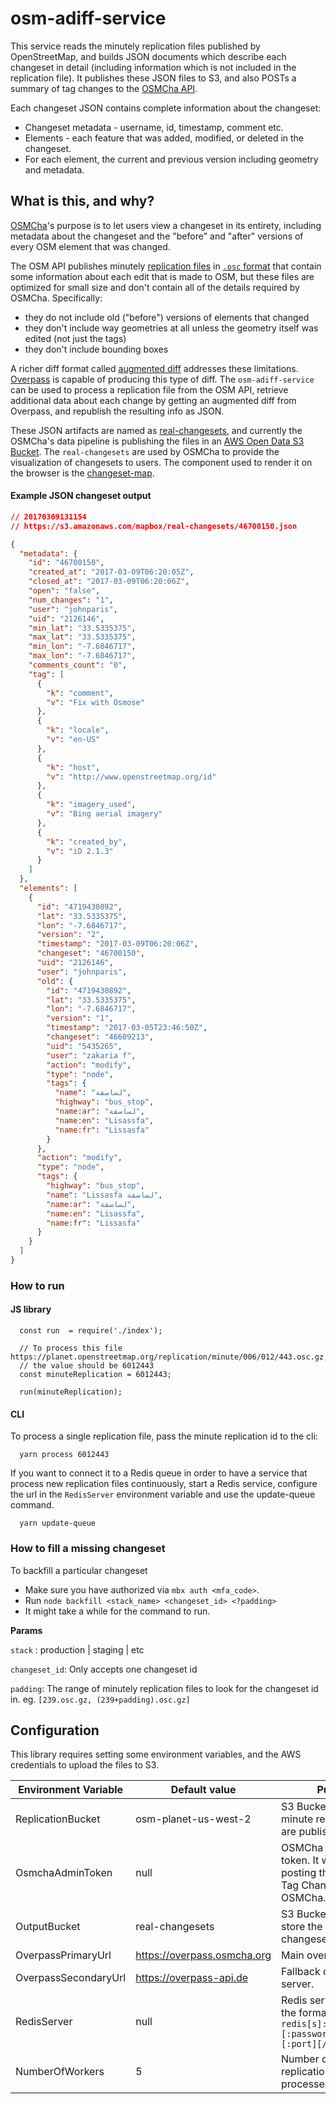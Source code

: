 # osm-adiff-service

This service reads the minutely replication files published by OpenStreetMap, and builds JSON documents which describe each changeset in detail (including information which is not included in the replication file). It publishes these JSON files to S3, and also POSTs a summary of tag changes to the [OSMCha API](https://osmcha.org/api-docs/).

Each changeset JSON contains complete information about the changeset:

* Changeset metadata - username, id, timestamp, comment etc.
* Elements - each feature that was added, modified, or deleted in the changeset.
* For each element, the current and previous version including geometry and metadata.

## What is this, and why?

[OSMCha](https://osmcha.org)'s purpose is to let users view a changeset in its entirety, including metadata about the changeset and the "before" and "after" versions of every OSM element that was changed.

The OSM API publishes minutely [replication files](https://wiki.openstreetmap.org/wiki/Planet.osm/diffs) in [`.osc` format](https://wiki.openstreetmap.org/wiki/OsmChange) that contain some information about each edit that is made to OSM, but these files are optimized for small size and don't contain all of the details required by OSMCha. Specifically:

- they do not include old ("before") versions of elements that changed
- they don't include way geometries at all unless the geometry itself was edited (not just the tags)
- they don't include bounding boxes

A richer diff format called [augmented diff](https://wiki.openstreetmap.org/wiki/Overpass_API/Augmented_Diffs) addresses these limitations. [Overpass](https://wiki.openstreetmap.org/wiki/Overpass_API) is capable of producing this type of diff. The `osm-adiff-service` can be used to process a replication file from the OSM API, retrieve additional data about each change by getting an augmented diff from Overpass, and republish the resulting info as JSON.

These JSON artifacts are named as [real-changesets](https://github.com/osmus/osmcha-charter-project/blob/main/real-changesets-docs.md), and currently the OSMCha's data pipeline is publishing the files in an [AWS Open Data S3 Bucket](https://registry.opendata.aws/real-changesets/). The `real-changesets` are used by OSMCha to provide the visualization of changesets to users. The component used to render it on the browser is the [changeset-map](https://github.com/osmlab/changeset-map).

#### Example JSON changeset output

```json
// 20170309131154
// https://s3.amazonaws.com/mapbox/real-changesets/46700150.json

{
  "metadata": {
    "id": "46700150",
    "created_at": "2017-03-09T06:20:05Z",
    "closed_at": "2017-03-09T06:20:06Z",
    "open": "false",
    "num_changes": "1",
    "user": "johnparis",
    "uid": "2126146",
    "min_lat": "33.5335375",
    "max_lat": "33.5335375",
    "min_lon": "-7.6846717",
    "max_lon": "-7.6846717",
    "comments_count": "0",
    "tag": [
      {
        "k": "comment",
        "v": "Fix with Osmose"
      },
      {
        "k": "locale",
        "v": "en-US"
      },
      {
        "k": "host",
        "v": "http://www.openstreetmap.org/id"
      },
      {
        "k": "imagery_used",
        "v": "Bing aerial imagery"
      },
      {
        "k": "created_by",
        "v": "iD 2.1.3"
      }
    ]
  },
  "elements": [
    {
      "id": "4719430892",
      "lat": "33.5335375",
      "lon": "-7.6846717",
      "version": "2",
      "timestamp": "2017-03-09T06:20:06Z",
      "changeset": "46700150",
      "uid": "2126146",
      "user": "johnparis",
      "old": {
        "id": "4719430892",
        "lat": "33.5335375",
        "lon": "-7.6846717",
        "version": "1",
        "timestamp": "2017-03-05T23:46:50Z",
        "changeset": "46609213",
        "uid": "5435265",
        "user": "zakaria f",
        "action": "modify",
        "type": "node",
        "tags": {
          "name": "لساسفة",
          "highway": "bus_stop",
          "name:ar": "لساسفة",
          "name:en": "Lisassfa",
          "name:fr": "Lissasfa"
        }
      },
      "action": "modify",
      "type": "node",
      "tags": {
        "highway": "bus_stop",
        "name": "Lissasfa لساسفة",
        "name:ar": "لساسفة",
        "name:en": "Lisassfa",
        "name:fr": "Lissasfa"
      }
    }
  ]
}
```

### How to run

#### JS library

```
  const run  = require('./index');

  // To process this file https://planet.openstreetmap.org/replication/minute/006/012/443.osc.gz,
  // the value should be 6012443
  const minuteReplication = 6012443;

  run(minuteReplication);
```

#### CLI

To process a single replication file, pass the minute replication id to the cli:

```
  yarn process 6012443
```

If you want to connect it to a Redis queue in order to have a service that process new replication files continuously, start a Redis service, configure the url in the `RedisServer` environment variable and use the update-queue command.

```
  yarn update-queue
```

### How to fill a missing changeset

To backfill a particular changeset
- Make sure you have authorized via `mbx auth <mfa_code>`.
- Run `node backfill <stack_name> <changeset_id> <?padding>`
- It might take a while for the command to run.

__Params__

`stack` :<required> production | staging | etc

`changeset_id`: <required> Only accepts one changeset id

`padding`: <optional> The range of minutely replication files to look for the changeset id in. eg. `[239.osc.gz, (239+padding).osc.gz]`

## Configuration

This library requires setting some environment variables, and the AWS credentials to upload the files to S3.

Environment Variable | Default value | Purpose
---|---|---
ReplicationBucket |  osm-planet-us-west-2 | S3 Bucket where the minute replication files are published.
OsmchaAdminToken |  null | OSMCha admin user token. It will enable posting the changeset Tag Changes to OSMCha.
OutputBucket | real-changesets | S3 Bucket that will store the real-changesets files.
OverpassPrimaryUrl | https://overpass.osmcha.org | Main overpass server.
OverpassSecondaryUrl | https://overpass-api.de | Fallback overpass server.
RedisServer | null | Redis service URL, in the format `redis[s]://[[username][:password]@][host][:port][/db-number]`
NumberOfWorkers | 5 | Number of concurrent replication files to be processed
